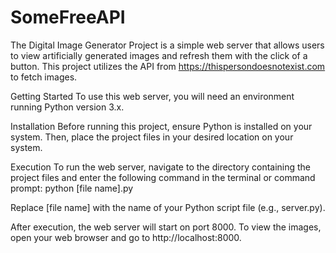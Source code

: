 # SomeFreeAPI
The Digital Image Generator Project is a simple web server that allows users to view artificially generated images and refresh them with the click of a button. This project utilizes the API from https://thispersondoesnotexist.com to fetch images.

Getting Started
To use this web server, you will need an environment running Python version 3.x.

Installation
Before running this project, ensure Python is installed on your system. Then, place the project files in your desired location on your system.

Execution
To run the web server, navigate to the directory containing the project files and enter the following command in the terminal or command prompt:
python [file name].py


Replace [file name] with the name of your Python script file (e.g., server.py).

After execution, the web server will start on port 8000. To view the images, open your web browser and go to http://localhost:8000.

